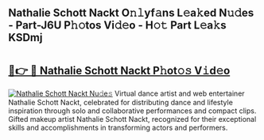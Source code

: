 ## Nathalie Schott Nackt O𝚗𝚕yf𝚊ns L𝚎a𝚔ed N𝚞𝚍es - Part-J6U P𝚑𝚘tos Vi𝚍𝚎o - H𝚘𝚝 Part L𝚎a𝚔s KSDmj

# <h2><a href="http://kf0iqx.oniu.top/?m=Nathalie+Schott+Nackt">🔗👉 🔴 Nathalie Schott Nackt P𝚑ot𝚘𝚜 V𝚒d𝚎o</a></h2>

[![Nathalie Schott Nackt Nu𝚍e𝚜](https://i.imgur.com/0qMVB7G.gif)](http://kf0iqx.oniu.top/?m=Nathalie+Schott+Nackt)
Virtual dance artist and web entertainer Nathalie Schott Nackt, celebrated for distributing dance and lifestyle inspiration through solo and collaborative performances and compact clips. Gifted makeup artist Nathalie Schott Nackt, recognized for their exceptional skills and accomplishments in transforming actors and performers.  
